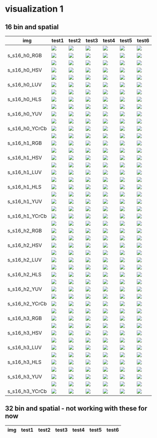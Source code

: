 # visualization 1

## 16 bin and spatial
| img | test1 | test2 | test3 | test4 | test5 | test6 |
| --- | --- | --- | --- | --- | --- | --- |
| | ![](test1_RGB_0.jpg) | ![](test2_RGB_0.jpg) | ![](test3_RGB_0.jpg) | ![](test4_RGB_0.jpg) | ![](test5_RGB_0.jpg) | ![](test6_RGB_0.jpg) |
| s_s16_h0_RGB | ![](../outimg/test1_s_s16_h0_RGB.jpg) | ![](../outimg/test2_s_s16_h0_RGB.jpg) | ![](../outimg/test3_s_s16_h0_RGB.jpg) | ![](../outimg/test4_s_s16_h0_RGB.jpg) | ![](../outimg/test5_s_s16_h0_RGB.jpg) | ![](../outimg/test6_s_s16_h0_RGB.jpg) |
| | ![](test1_HSV_0.jpg) | ![](test2_HSV_0.jpg) | ![](test3_HSV_0.jpg) | ![](test4_HSV_0.jpg) | ![](test5_HSV_0.jpg) | ![](test6_HSV_0.jpg) |
| s_s16_h0_HSV | ![](../outimg/test1_s_s16_h0_HSV.jpg) | ![](../outimg/test2_s_s16_h0_HSV.jpg) | ![](../outimg/test3_s_s16_h0_HSV.jpg) | ![](../outimg/test4_s_s16_h0_HSV.jpg) | ![](../outimg/test5_s_s16_h0_HSV.jpg) | ![](../outimg/test6_s_s16_h0_HSV.jpg) |
| | ![](test1_LUV_0.jpg) | ![](test2_LUV_0.jpg) | ![](test3_LUV_0.jpg) | ![](test4_LUV_0.jpg) | ![](test5_LUV_0.jpg) | ![](test6_LUV_0.jpg) |
| s_s16_h0_LUV | ![](../outimg/test1_s_s16_h0_LUV.jpg) | ![](../outimg/test2_s_s16_h0_LUV.jpg) | ![](../outimg/test3_s_s16_h0_LUV.jpg) | ![](../outimg/test4_s_s16_h0_LUV.jpg) | ![](../outimg/test5_s_s16_h0_LUV.jpg) | ![](../outimg/test6_s_s16_h0_LUV.jpg) |
| | ![](test1_HLS_0.jpg) | ![](test2_HLS_0.jpg) | ![](test3_HLS_0.jpg) | ![](test4_HLS_0.jpg) | ![](test5_HLS_0.jpg) | ![](test6_HLS_0.jpg) |
| s_s16_h0_HLS | ![](../outimg/test1_s_s16_h0_HLS.jpg) | ![](../outimg/test2_s_s16_h0_HLS.jpg) | ![](../outimg/test3_s_s16_h0_HLS.jpg) | ![](../outimg/test4_s_s16_h0_HLS.jpg) | ![](../outimg/test5_s_s16_h0_HLS.jpg) | ![](../outimg/test6_s_s16_h0_HLS.jpg) |
| | ![](test1_YUV_0.jpg) | ![](test2_YUV_0.jpg) | ![](test3_YUV_0.jpg) | ![](test4_YUV_0.jpg) | ![](test5_YUV_0.jpg) | ![](test6_YUV_0.jpg) |
| s_s16_h0_YUV | ![](../outimg/test1_s_s16_h0_YUV.jpg) | ![](../outimg/test2_s_s16_h0_YUV.jpg) | ![](../outimg/test3_s_s16_h0_YUV.jpg) | ![](../outimg/test4_s_s16_h0_YUV.jpg) | ![](../outimg/test5_s_s16_h0_YUV.jpg) | ![](../outimg/test6_s_s16_h0_YUV.jpg) |
| | ![](test1_YCrCb_0.jpg) | ![](test2_YCrCb_0.jpg) | ![](test3_YCrCb_0.jpg) | ![](test4_YCrCb_0.jpg) | ![](test5_YCrCb_0.jpg) | ![](test6_YCrCb_0.jpg) |
| s_s16_h0_YCrCb | ![](../outimg/test1_s_s16_h0_YCrCb.jpg) | ![](../outimg/test2_s_s16_h0_YCrCb.jpg) | ![](../outimg/test3_s_s16_h0_YCrCb.jpg) | ![](../outimg/test4_s_s16_h0_YCrCb.jpg) | ![](../outimg/test5_s_s16_h0_YCrCb.jpg) | ![](../outimg/test6_s_s16_h0_YCrCb.jpg) |
| | ![](test1_RGB_1.jpg) | ![](test2_RGB_1.jpg) | ![](test3_RGB_1.jpg) | ![](test4_RGB_1.jpg) | ![](test5_RGB_1.jpg) | ![](test6_RGB_1.jpg) |
| s_s16_h1_RGB | ![](../outimg/test1_s_s16_h1_RGB.jpg) | ![](../outimg/test2_s_s16_h1_RGB.jpg) | ![](../outimg/test3_s_s16_h1_RGB.jpg) | ![](../outimg/test4_s_s16_h1_RGB.jpg) | ![](../outimg/test5_s_s16_h1_RGB.jpg) | ![](../outimg/test6_s_s16_h1_RGB.jpg) |
| | ![](test1_HSV_1.jpg) | ![](test2_HSV_1.jpg) | ![](test3_HSV_1.jpg) | ![](test4_HSV_1.jpg) | ![](test5_HSV_1.jpg) | ![](test6_HSV_1.jpg) |
| s_s16_h1_HSV | ![](../outimg/test1_s_s16_h1_HSV.jpg) | ![](../outimg/test2_s_s16_h1_HSV.jpg) | ![](../outimg/test3_s_s16_h1_HSV.jpg) | ![](../outimg/test4_s_s16_h1_HSV.jpg) | ![](../outimg/test5_s_s16_h1_HSV.jpg) | ![](../outimg/test6_s_s16_h1_HSV.jpg) |
| | ![](test1_LUV_1.jpg) | ![](test2_LUV_1.jpg) | ![](test3_LUV_1.jpg) | ![](test4_LUV_1.jpg) | ![](test5_LUV_1.jpg) | ![](test6_LUV_1.jpg) |
| s_s16_h1_LUV | ![](../outimg/test1_s_s16_h1_LUV.jpg) | ![](../outimg/test2_s_s16_h1_LUV.jpg) | ![](../outimg/test3_s_s16_h1_LUV.jpg) | ![](../outimg/test4_s_s16_h1_LUV.jpg) | ![](../outimg/test5_s_s16_h1_LUV.jpg) | ![](../outimg/test6_s_s16_h1_LUV.jpg) |
| | ![](test1_HLS_1.jpg) | ![](test2_HLS_1.jpg) | ![](test3_HLS_1.jpg) | ![](test4_HLS_1.jpg) | ![](test5_HLS_1.jpg) | ![](test6_HLS_1.jpg) |
| s_s16_h1_HLS | ![](../outimg/test1_s_s16_h1_HLS.jpg) | ![](../outimg/test2_s_s16_h1_HLS.jpg) | ![](../outimg/test3_s_s16_h1_HLS.jpg) | ![](../outimg/test4_s_s16_h1_HLS.jpg) | ![](../outimg/test5_s_s16_h1_HLS.jpg) | ![](../outimg/test6_s_s16_h1_HLS.jpg) |
| | ![](test1_YUV_1.jpg) | ![](test2_YUV_1.jpg) | ![](test3_YUV_1.jpg) | ![](test4_YUV_1.jpg) | ![](test5_YUV_1.jpg) | ![](test6_YUV_1.jpg) |
| s_s16_h1_YUV | ![](../outimg/test1_s_s16_h1_YUV.jpg) | ![](../outimg/test2_s_s16_h1_YUV.jpg) | ![](../outimg/test3_s_s16_h1_YUV.jpg) | ![](../outimg/test4_s_s16_h1_YUV.jpg) | ![](../outimg/test5_s_s16_h1_YUV.jpg) | ![](../outimg/test6_s_s16_h1_YUV.jpg) |
| | ![](test1_YCrCb_1.jpg) | ![](test2_YCrCb_1.jpg) | ![](test3_YCrCb_1.jpg) | ![](test4_YCrCb_1.jpg) | ![](test5_YCrCb_1.jpg) | ![](test6_YCrCb_1.jpg) |
| s_s16_h1_YCrCb | ![](../outimg/test1_s_s16_h1_YCrCb.jpg) | ![](../outimg/test2_s_s16_h1_YCrCb.jpg) | ![](../outimg/test3_s_s16_h1_YCrCb.jpg) | ![](../outimg/test4_s_s16_h1_YCrCb.jpg) | ![](../outimg/test5_s_s16_h1_YCrCb.jpg) | ![](../outimg/test6_s_s16_h1_YCrCb.jpg) |
| | ![](test1_RGB_2.jpg) | ![](test2_RGB_2.jpg) | ![](test3_RGB_2.jpg) | ![](test4_RGB_2.jpg) | ![](test5_RGB_2.jpg) | ![](test6_RGB_2.jpg) |
| s_s16_h2_RGB | ![](../outimg/test1_s_s16_h2_RGB.jpg) | ![](../outimg/test2_s_s16_h2_RGB.jpg) | ![](../outimg/test3_s_s16_h2_RGB.jpg) | ![](../outimg/test4_s_s16_h2_RGB.jpg) | ![](../outimg/test5_s_s16_h2_RGB.jpg) | ![](../outimg/test6_s_s16_h2_RGB.jpg) |
| | ![](test1_HSV_2.jpg) | ![](test2_HSV_2.jpg) | ![](test3_HSV_2.jpg) | ![](test4_HSV_2.jpg) | ![](test5_HSV_2.jpg) | ![](test6_HSV_2.jpg) |
| s_s16_h2_HSV | ![](../outimg/test1_s_s16_h2_HSV.jpg) | ![](../outimg/test2_s_s16_h2_HSV.jpg) | ![](../outimg/test3_s_s16_h2_HSV.jpg) | ![](../outimg/test4_s_s16_h2_HSV.jpg) | ![](../outimg/test5_s_s16_h2_HSV.jpg) | ![](../outimg/test6_s_s16_h2_HSV.jpg) |
| | ![](test1_LUV_2.jpg) | ![](test2_LUV_2.jpg) | ![](test3_LUV_2.jpg) | ![](test4_LUV_2.jpg) | ![](test5_LUV_2.jpg) | ![](test6_LUV_2.jpg) |
| s_s16_h2_LUV | ![](../outimg/test1_s_s16_h2_LUV.jpg) | ![](../outimg/test2_s_s16_h2_LUV.jpg) | ![](../outimg/test3_s_s16_h2_LUV.jpg) | ![](../outimg/test4_s_s16_h2_LUV.jpg) | ![](../outimg/test5_s_s16_h2_LUV.jpg) | ![](../outimg/test6_s_s16_h2_LUV.jpg) |
| | ![](test1_HLS_2.jpg) | ![](test2_HLS_2.jpg) | ![](test3_HLS_2.jpg) | ![](test4_HLS_2.jpg) | ![](test5_HLS_2.jpg) | ![](test6_HLS_2.jpg) |
| s_s16_h2_HLS | ![](../outimg/test1_s_s16_h2_HLS.jpg) | ![](../outimg/test2_s_s16_h2_HLS.jpg) | ![](../outimg/test3_s_s16_h2_HLS.jpg) | ![](../outimg/test4_s_s16_h2_HLS.jpg) | ![](../outimg/test5_s_s16_h2_HLS.jpg) | ![](../outimg/test6_s_s16_h2_HLS.jpg) |
| | ![](test1_YUV_2.jpg) | ![](test2_YUV_2.jpg) | ![](test3_YUV_2.jpg) | ![](test4_YUV_2.jpg) | ![](test5_YUV_2.jpg) | ![](test6_YUV_2.jpg) |
| s_s16_h2_YUV | ![](../outimg/test1_s_s16_h2_YUV.jpg) | ![](../outimg/test2_s_s16_h2_YUV.jpg) | ![](../outimg/test3_s_s16_h2_YUV.jpg) | ![](../outimg/test4_s_s16_h2_YUV.jpg) | ![](../outimg/test5_s_s16_h2_YUV.jpg) | ![](../outimg/test6_s_s16_h2_YUV.jpg) |
| | ![](test1_YCrCb_2.jpg) | ![](test2_YCrCb_2.jpg) | ![](test3_YCrCb_2.jpg) | ![](test4_YCrCb_2.jpg) | ![](test5_YCrCb_2.jpg) | ![](test6_YCrCb_2.jpg) |
| s_s16_h2_YCrCb | ![](../outimg/test1_s_s16_h2_YCrCb.jpg) | ![](../outimg/test2_s_s16_h2_YCrCb.jpg) | ![](../outimg/test3_s_s16_h2_YCrCb.jpg) | ![](../outimg/test4_s_s16_h2_YCrCb.jpg) | ![](../outimg/test5_s_s16_h2_YCrCb.jpg) | ![](../outimg/test6_s_s16_h2_YCrCb.jpg) |
| | ![](test1_RGB_3.jpg) | ![](test2_RGB_3.jpg) | ![](test3_RGB_3.jpg) | ![](test4_RGB_3.jpg) | ![](test5_RGB_3.jpg) | ![](test6_RGB_3.jpg) |
| s_s16_h3_RGB | ![](../outimg/test1_s_s16_h3_RGB.jpg) | ![](../outimg/test2_s_s16_h3_RGB.jpg) | ![](../outimg/test3_s_s16_h3_RGB.jpg) | ![](../outimg/test4_s_s16_h3_RGB.jpg) | ![](../outimg/test5_s_s16_h3_RGB.jpg) | ![](../outimg/test6_s_s16_h3_RGB.jpg) |
| | ![](test1_HSV_3.jpg) | ![](test2_HSV_3.jpg) | ![](test3_HSV_3.jpg) | ![](test4_HSV_3.jpg) | ![](test5_HSV_3.jpg) | ![](test6_HSV_3.jpg) |
| s_s16_h3_HSV | ![](../outimg/test1_s_s16_h3_HSV.jpg) | ![](../outimg/test2_s_s16_h3_HSV.jpg) | ![](../outimg/test3_s_s16_h3_HSV.jpg) | ![](../outimg/test4_s_s16_h3_HSV.jpg) | ![](../outimg/test5_s_s16_h3_HSV.jpg) | ![](../outimg/test6_s_s16_h3_HSV.jpg) |
| | ![](test1_LUV_3.jpg) | ![](test2_LUV_3.jpg) | ![](test3_LUV_3.jpg) | ![](test4_LUV_3.jpg) | ![](test5_LUV_3.jpg) | ![](test6_LUV_3.jpg) |
| s_s16_h3_LUV | ![](../outimg/test1_s_s16_h3_LUV.jpg) | ![](../outimg/test2_s_s16_h3_LUV.jpg) | ![](../outimg/test3_s_s16_h3_LUV.jpg) | ![](../outimg/test4_s_s16_h3_LUV.jpg) | ![](../outimg/test5_s_s16_h3_LUV.jpg) | ![](../outimg/test6_s_s16_h3_LUV.jpg) |
| | ![](test1_HLS_3.jpg) | ![](test2_HLS_3.jpg) | ![](test3_HLS_3.jpg) | ![](test4_HLS_3.jpg) | ![](test5_HLS_3.jpg) | ![](test6_HLS_3.jpg) |
| s_s16_h3_HLS | ![](../outimg/test1_s_s16_h3_HLS.jpg) | ![](../outimg/test2_s_s16_h3_HLS.jpg) | ![](../outimg/test3_s_s16_h3_HLS.jpg) | ![](../outimg/test4_s_s16_h3_HLS.jpg) | ![](../outimg/test5_s_s16_h3_HLS.jpg) | ![](../outimg/test6_s_s16_h3_HLS.jpg) |
| | ![](test1_YUV_3.jpg) | ![](test2_YUV_3.jpg) | ![](test3_YUV_3.jpg) | ![](test4_YUV_3.jpg) | ![](test5_YUV_3.jpg) | ![](test6_YUV_3.jpg) |
| s_s16_h3_YUV | ![](../outimg/test1_s_s16_h3_YUV.jpg) | ![](../outimg/test2_s_s16_h3_YUV.jpg) | ![](../outimg/test3_s_s16_h3_YUV.jpg) | ![](../outimg/test4_s_s16_h3_YUV.jpg) | ![](../outimg/test5_s_s16_h3_YUV.jpg) | ![](../outimg/test6_s_s16_h3_YUV.jpg) |
| | ![](test1_YCrCb_3.jpg) | ![](test2_YCrCb_3.jpg) | ![](test3_YCrCb_3.jpg) | ![](test4_YCrCb_3.jpg) | ![](test5_YCrCb_3.jpg) | ![](test6_YCrCb_3.jpg) |
| s_s16_h3_YCrCb | ![](../outimg/test1_s_s16_h3_YCrCb.jpg) | ![](../outimg/test2_s_s16_h3_YCrCb.jpg) | ![](../outimg/test3_s_s16_h3_YCrCb.jpg) | ![](../outimg/test4_s_s16_h3_YCrCb.jpg) | ![](../outimg/test5_s_s16_h3_YCrCb.jpg) | ![](../outimg/test6_s_s16_h3_YCrCb.jpg) |

## 32 bin and spatial - not working with these for now
| img | test1 | test2 | test3 | test4 | test5 | test6 |
| --- | --- | --- | --- | --- | --- | --- |
